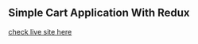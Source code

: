 ## Simple Cart Application With Redux

[check live site here](https://simple-shopping-cart-juelhossain.netlify.app)
